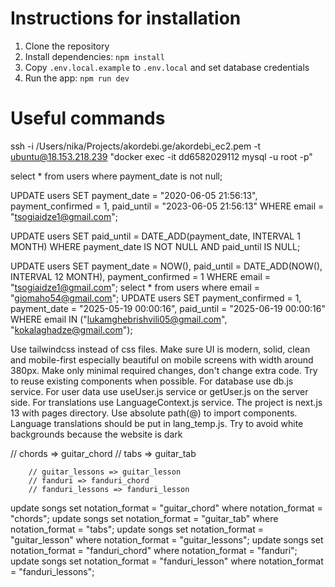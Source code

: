# Instructions for installation
1. Clone the repository
2. Install dependencies: `npm install`
4. Copy `.env.local.example` to `.env.local` and set database credentials 
5. Run the app: `npm run dev`

# Useful commands
ssh -i /Users/nika/Projects/akordebi.ge/akordebi_ec2.pem -t ubuntu@18.153.218.239 "docker exec -it dd6582029112 mysql -u root -p"

select * from users where payment_date is not null;

UPDATE users SET payment_date = "2020-06-05 21:56:13", payment_confirmed = 1, paid_until = "2023-06-05 21:56:13" WHERE email = "tsogiaidze1@gmail.com";

UPDATE users 
SET paid_until = DATE_ADD(payment_date, INTERVAL 1 MONTH)
WHERE payment_date IS NOT NULL 
AND paid_until IS NULL;

UPDATE users SET payment_date = NOW(), paid_until = DATE_ADD(NOW(), INTERVAL 12 MONTH), payment_confirmed = 1 WHERE email = "tsogiaidze1@gmail.com";
select * from users where email = "giomaho54@gmail.com";
UPDATE users SET payment_confirmed = 1, payment_date = "2025-05-19 00:00:16", paid_until = "2025-06-19 00:00:16" WHERE email IN ("lukamghebrishvili05@gmail.com", "kokalaghadze@gmail.com");

Use tailwindcss instead of css files. Make sure UI is modern, solid, clean and mobile-first especially beautiful on mobile screens with width around 380px. Make only minimal required changes, don't change extra code. Try to reuse existing components when possible. For database use db.js service. For user data use useUser.js service or getUser.js on the server side. For translations use LanguageContext.js service. The project is next.js 13 with pages directory. Use absolute path(@) to import components. Language translations should be put in lang_temp.js. Try to avoid white backgrounds because the website is dark

// chords => guitar_chord
        // tabs => guitar_tab

        // guitar_lessons => guitar_lesson
        // fanduri => fanduri_chord
        // fanduri_lessons => fanduri_lesson    
update songs set notation_format = "guitar_chord" where notation_format = "chords";
update songs set notation_format = "guitar_tab" where notation_format = "tabs";
update songs set notation_format = "guitar_lesson" where notation_format = "guitar_lessons";
update songs set notation_format = "fanduri_chord" where notation_format = "fanduri";
update songs set notation_format = "fanduri_lesson" where notation_format = "fanduri_lessons";